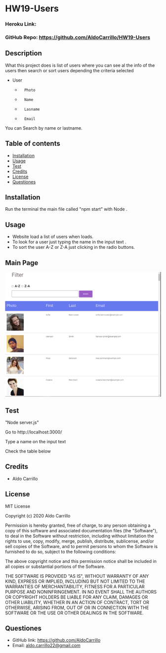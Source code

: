 # HW19-Users



### Heroku Link: 

### GitHub Repo: https://github.com/AldoCarrillo/HW19-Users

## Description

What this project does is list of users where you can see al the info of the users then search or sort users depending the criteria selected

-   User
    -       Photo
    -       Name
    -       Lasname
    -       Email

You can Search by name or lastname.

## Table of contents

-   [Installation](#installation)
-   [Usage](#usage)
-   [Test](#test)
-   [Credits](#credits)
-   [License](#license)
-   [Questiones](#Questiones)

## Installation

Run the terminal the main file called "npm start" with Node .

## Usage

-   Website load a list of users when loads.
-   To look for a user just typing the name in the input text .
-   To sort the user A-Z or Z-A just clicking in the radio buttons.

## Main Page

![main](./users-app/public/main.PNG)


## Test

"Node server.js"

Go to http://localhost:3000/ 

Type a name on the input text

Check the table below

## Credits

-   Aldo Carrillo

## License

MIT License

Copyright (c) 2020 Aldo Carrillo

Permission is hereby granted, free of charge, to any person obtaining a copy
of this software and associated documentation files (the "Software"), to deal
in the Software without restriction, including without limitation the rights
to use, copy, modify, merge, publish, distribute, sublicense, and/or sell
copies of the Software, and to permit persons to whom the Software is
furnished to do so, subject to the following conditions:

The above copyright notice and this permission notice shall be included in all
copies or substantial portions of the Software.

THE SOFTWARE IS PROVIDED "AS IS", WITHOUT WARRANTY OF ANY KIND, EXPRESS OR
IMPLIED, INCLUDING BUT NOT LIMITED TO THE WARRANTIES OF MERCHANTABILITY,
FITNESS FOR A PARTICULAR PURPOSE AND NONINFRINGEMENT. IN NO EVENT SHALL THE
AUTHORS OR COPYRIGHT HOLDERS BE LIABLE FOR ANY CLAIM, DAMAGES OR OTHER
LIABILITY, WHETHER IN AN ACTION OF CONTRACT, TORT OR OTHERWISE, ARISING FROM,
OUT OF OR IN CONNECTION WITH THE SOFTWARE OR THE USE OR OTHER DEALINGS IN THE
SOFTWARE.

## Questiones

-   GitHub link: https://github.com/AldoCarrillo
-   Email: aldo.carrillo22@gmail.com
